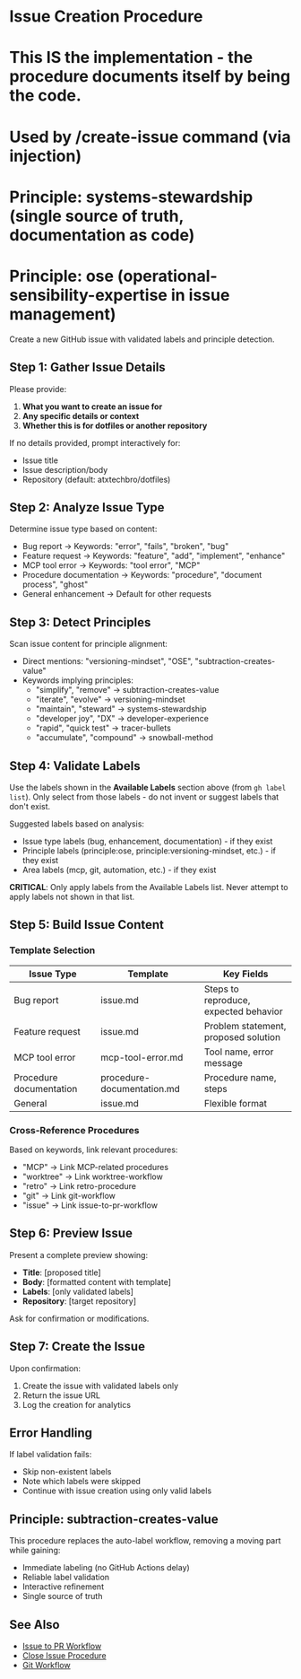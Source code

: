 # Issue Creation Procedure
# 
# This IS the implementation - the procedure documents itself by being the code.
# Used by /create-issue command (via injection)
#
# Principle: systems-stewardship (single source of truth, documentation as code)
# Principle: ose (operational-sensibility-expertise in issue management)

Create a new GitHub issue with validated labels and principle detection.

## Step 1: Gather Issue Details

Please provide:
1. **What you want to create an issue for**
2. **Any specific details or context**
3. **Whether this is for dotfiles or another repository**

If no details provided, prompt interactively for:
- Issue title
- Issue description/body
- Repository (default: atxtechbro/dotfiles)

## Step 2: Analyze Issue Type

Determine issue type based on content:
- Bug report → Keywords: "error", "fails", "broken", "bug"
- Feature request → Keywords: "feature", "add", "implement", "enhance"
- MCP tool error → Keywords: "tool error", "MCP"
- Procedure documentation → Keywords: "procedure", "document process", "ghost"
- General enhancement → Default for other requests

## Step 3: Detect Principles

Scan issue content for principle alignment:
- Direct mentions: "versioning-mindset", "OSE", "subtraction-creates-value"
- Keywords implying principles:
  - "simplify", "remove" → subtraction-creates-value
  - "iterate", "evolve" → versioning-mindset
  - "maintain", "steward" → systems-stewardship
  - "developer joy", "DX" → developer-experience
  - "rapid", "quick test" → tracer-bullets
  - "accumulate", "compound" → snowball-method

## Step 4: Validate Labels

Use the labels shown in the **Available Labels** section above (from `gh label list`).
Only select from those labels - do not invent or suggest labels that don't exist.

Suggested labels based on analysis:
- Issue type labels (bug, enhancement, documentation) - if they exist
- Principle labels (principle:ose, principle:versioning-mindset, etc.) - if they exist
- Area labels (mcp, git, automation, etc.) - if they exist

**CRITICAL**: Only apply labels from the Available Labels list.
Never attempt to apply labels not shown in that list.

## Step 5: Build Issue Content

### Template Selection

| Issue Type | Template | Key Fields |
|------------|----------|------------|
| Bug report | issue.md | Steps to reproduce, expected behavior |
| Feature request | issue.md | Problem statement, proposed solution |
| MCP tool error | mcp-tool-error.md | Tool name, error message |
| Procedure documentation | procedure-documentation.md | Procedure name, steps |
| General | issue.md | Flexible format |

### Cross-Reference Procedures

Based on keywords, link relevant procedures:
- "MCP" → Link MCP-related procedures
- "worktree" → Link worktree-workflow
- "retro" → Link retro-procedure
- "git" → Link git-workflow
- "issue" → Link issue-to-pr-workflow

## Step 6: Preview Issue

Present a complete preview showing:
- **Title**: [proposed title]
- **Body**: [formatted content with template]
- **Labels**: [only validated labels]
- **Repository**: [target repository]

Ask for confirmation or modifications.

## Step 7: Create the Issue

Upon confirmation:
1. Create the issue with validated labels only
2. Return the issue URL
3. Log the creation for analytics

## Error Handling

If label validation fails:
- Skip non-existent labels
- Note which labels were skipped
- Continue with issue creation using only valid labels

## Principle: subtraction-creates-value

This procedure replaces the auto-label workflow, removing a moving part while gaining:
- Immediate labeling (no GitHub Actions delay)
- Reliable label validation
- Interactive refinement
- Single source of truth

## See Also

- [Issue to PR Workflow](issue-to-pr-workflow.md)
- [Close Issue Procedure](close-issue-procedure.md)
- [Git Workflow](git-workflow.md)